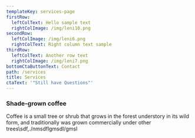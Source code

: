 ```yaml
---
templateKey: services-page
firstRow:
  leftColText: Hello sample text
  rightColImage: /img/leni10.png
secondRow:
  leftColImage: /img/leni6.png
  rightColText: Right column text sample
thirdRow:
  leftColText: Another row text
  rightColImage: /img/leni7.png
bottomCtaButtonText: Contact
path: /services
title: Services
ctaText: '"Still have Questions"'
---
```


### Shade-grown coffee

Coffee is a small tree or shrub that grows in the forest understory in its wild form, and traditionally was grown commercially under other trees\sdf,./nmsdflgmsdl/gmsl
